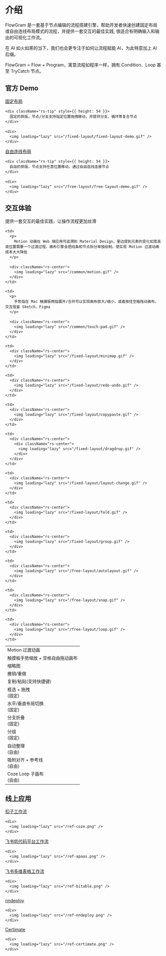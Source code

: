 # 介绍

FlowGram 是一套基于节点编辑的流程搭建引擎，帮助开发者快速创建固定布局或自由连线布局模式的流程，并提供一套交互的最佳实践, 很适合有明确输入和输出的可视化工作流。

在 AI 如火如荼的当下，我们也会更专注于如何让流程赋能 AI，为此特意加上 AI 后缀。

<div className="rs-highlight">
  FlowGram = Flow + Program，寓意流程如程序一样，拥有 Condition、Loop 甚至 TryCatch 节点。
</div>

## 官方 Demo

<div style={{marginTop: 16, display: 'flex', gap: 8 }}>
  <div>
    <div>
      <a className="rs-link" href="/examples/fixed-layout/fixed-feature-overview.html">
        固定布局
      </a>
    </div>

    <div className="rs-tip" style={{ height: 54 }}>
      固定的排版，节点/分支支持指定位置拖拽移动，并提供分支、循环等复合节点
    </div>

    <div>
      <img loading="lazy" src="/fixed-layout/fixed-layout-demo.gif" />
    </div>
  </div>

  <div>
    <div>
      <a className="rs-link" href="/examples/free-layout/free-feature-overview.html">
        自由连线布局
      </a>
    </div>

    <div className="rs-tip" style={{ height: 54 }}>
      自由的排版，节点支持任意位置移动，通过自由连线连接节点
    </div>

    <div>
      <img loading="lazy" src="/free-layout/free-layout-demo.gif" />
    </div>
  </div>
</div>

## 交互体验

提供一套交互的最佳实践，让操作流程更加丝滑

<table className="rs-table">
  <tr>
    <td>Motion 过渡动画</td>

    <td>
      <p>
        Motion 动画在 Web 端应用可追溯到 Material Design，里边提到元素的变化如宽高或位置需要一个过渡过程，画布引擎会把线条和节点拆分单独绘制，使实现 Motion 过渡动画成本大大降低
      </p>

      <div className="rs-center">
        <img loading="lazy" src="/common/motion.gif" />
      </div>
    </td>
  </tr>

  <tr>
    <td>触摸板手势缩放 + 空格自由拖动画布</td>

    <td>
      <p>
        手势指在 Mac 触摸板两指展开/合并可以实现画布放大/缩小，或者按住空格拖动画布，交互借鉴 Sketch、Figma
      </p>

      <div className="rs-center">
        <img loading="lazy" src="/common/touch-pad.gif" />
      </div>
    </td>
  </tr>

  <tr>
    <td>缩略图</td>

    <td>
      <div className="rs-center">
        <img loading="lazy" src="/fixed-layout/minimap.gif" />
      </div>
    </td>
  </tr>

  <tr>
    <td>撤销/重做</td>

    <td>
      <div className="rs-center">
        <img loading="lazy" src="/fixed-layout/redo-undo.gif" />
      </div>
    </td>
  </tr>

  <tr>
    <td>复制/粘贴(支持快捷键)</td>

    <td>
      <div className="rs-center">
        <img loading="lazy" src="/fixed-layout/copypaste.gif" />
      </div>
    </td>
  </tr>

  <tr>
    <td>
      <div>
        <div>框选 + 拖拽</div>
        <div>(固定)</div>
      </div>
    </td>

    <td>
      <div className="rs-center">
        <div className="rs-center">
          <img loading="lazy" src="/fixed-layout/dragdrop.gif" />
        </div>
      </div>
    </td>
  </tr>

  <tr>
    <td>
      <div>水平/垂直布局切换</div>
      <div>(固定)</div>
    </td>

    <td>
      <div className="rs-center">
        <img loading="lazy" src="/fixed-layout/layout-change.gif" />
      </div>
    </td>
  </tr>

  <tr>
    <td>
      <div>分支折叠</div>
      <div>(固定)</div>
    </td>

    <td>
      <div className="rs-center">
        <img loading="lazy" src="/fixed-layout/fold.gif" />
      </div>
    </td>
  </tr>

  <tr>
    <td>
      <div>分组</div>
      <div>(固定)</div>
    </td>

    <td>
      <div className="rs-center">
        <img loading="lazy" src="/fixed-layout/group.gif" />
      </div>
    </td>
  </tr>

  <tr>
    <td>
      自动整理
      <div>(自由)</div>
    </td>

    <td>
      <div className="rs-center">
        <img loading="lazy" src="/free-layout/autolayout.gif" />
      </div>
    </td>
  </tr>

  <tr>
    <td>
      吸附对齐 + 参考线
      <div>(自由)</div>
    </td>

    <td>
      <div className="rs-center">
        <img loading="lazy" src="/free-layout/snap.gif" />
      </div>
    </td>
  </tr>

  <tr>
    <td>
      Coze Loop 子画布
      <div>(自由)</div>
    </td>

    <td>
      <div className="rs-center">
        <img loading="lazy" src="/free-layout/loop.gif" />
      </div>
    </td>
  </tr>
</table>

## 线上应用

<div style={{marginTop: 16, display: 'flex', gap: 8, flexWrap: 'wrap' }}>
  <div style={{flex: '0 0 30%', boxSizing: 'border-box'}}>
    <div>
      <a className="rs-link" href="https://www.coze.cn/open/docs/guides/workflow" target="_blank">
        扣子工作流
      </a>
    </div>

    <div>
      <img loading="lazy" src="/ref-coze.png" />
    </div>
  </div>

  <div style={{flex: '0 0 30%', boxSizing: 'border-box'}}>
    <a className="rs-link" href="https://ae.feishu.cn/hc/zh-CN/articles/120610822514" target="_blank">
      飞书低代码平台工作流
    </a>

    <div>
      <img loading="lazy" src="/ref-apaas.png" />
    </div>
  </div>

  <div style={{flex: '0 0 30%', boxSizing: 'border-box'}}>
    <a className="rs-link" href="https://www.feishu.cn/hc/zh-CN/articles/908751305974-%E4%BB%80%E4%B9%88%E6%98%AF%E5%A4%9A%E7%BB%B4%E8%A1%A8%E6%A0%BC%E5%B7%A5%E4%BD%9C%E6%B5%81" target="_blank">
      飞书多维表格工作流
    </a>

    <div>
      <img loading="lazy" src="/ref-bitable.png" />
    </div>
  </div>

  <div style={{flex: '0 0 30%', boxSizing: 'border-box'}}>
    <a className="rs-link" href="https://github.com/NNDeploy/nndeploy" target="_blank">
      nndeploy
    </a>

    <div>
      <img loading="lazy" src="/ref-nndeploy.png" />
    </div>
  </div>

  <div style={{flex: '0 0 30%', boxSizing: 'border-box'}}>
    <a className="rs-link" href="https://github.com/certimate-go/certimate" target="_blank">
      Certimate
    </a>

    <div>
      <img loading="lazy" src="/ref-certimate.png" />
    </div>
  </div>
</div>
